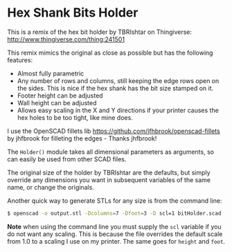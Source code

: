Hex Shank Bits Holder
=====================

This is a remix of the hex bit holder by TBRIshtar on Thingiverse:
http://www.thingiverse.com/thing:241501

This remix mimics the original as close as possible but has the following
features:
 - Almost fully parametric
 - Any number of rows and columns, still keeping the edge rows open on the
   sides. This is nice if the hex shank has the bit size stamped on it.
 - Footer height can be adjusted
 - Wall height can be adjusted
 - Allows easy scaling in the X and Y directions if your printer causes
   the hex holes to be too tight, like mine does.

I use the OpenSCAD fillets lib https://github.com/jfhbrook/openscad-fillets
by jhfbrook for filleting the edges - Thanks jhfbrook!

The `Holder()` module takes all dimensional parameters as arguments, so can
easily be used from other SCAD files.

The original size of the holder by TBRIshtar are the defaults, but simply
override any dimensions you want in subsequent variables of the same name, or
change the originals.

Another quick way to generate STLs for any size is from the command line:

```bash
$ openscad -o output.stl -Dcolumns=7 -Dfoot=3 -D scl=1 bitHolder.scad
```

**Note** when using the command line you must supply the `scl` variable if you
do not want any scaling. This is because the file overrides the default scale
from 1.0 to a scaling I use on my printer. The same goes for `height` and
`foot`.
